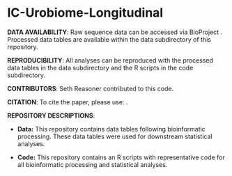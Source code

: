 # IC-Urobiome-Longitudinal


**DATA AVAILABILITY**: Raw sequence data can be accessed via BioProject . Processed data tables are available within the data subdirectory of this repository.

**REPRODUCIBILITY**: All analyses can be reproduced with the processed data tables in the data subdirectory and the R scripts in the code subdirectory.

**CONTRIBUTORS**: Seth Reasoner contributed to this code.

**CITATION**: To cite the paper, please use: .

**REPOSITORY DESCRIPTIONS**:

 * **Data:**  This repository contains data tables following bioinformatic processing. These data tables were used for downstream statistical analyses.

* **Code:** This repository contains an R scripts with representative code for all bioinformatic processing and statistical analyses.
